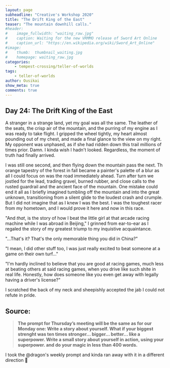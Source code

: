 ```yaml
---
layout: page
subheadline: "Creative's Workshop 2020"
title: "The Drift King of the East"
teaser: "The mountain downhill calls."
#header:
#    image_fullwidth: "waiting_raw.jpg"
#    caption: Waiting for the new VRMMO release of Sword Art Online
#    caption_url: "https://en.wikipedia.org/wiki/Sword_Art_Online"
#image:
#    thumb:  thumbnail_waiting.jpg
#    homepage: waiting_raw.jpg
categories:
    - tempest-crossing/teller-of-worlds
tags:
    - teller-of-worlds
author: Ousikai
show_meta: true
comments: true
---
```

## Day 24: The Drift King of the East

A stranger in a strange land, yet my goal was all the same. The leather of the seats, the crisp air of the mountain, and the purring of my engine as I was ready to take flight. I gripped the wheel tightly, my heart almost pounding out of my chest, and made a final glance to the view on my right. My opponent was unphased, as if she had ridden down this trail millions of times prior. Damn. I kinda wish I hadn't looked. Regardless, the moment of truth had finally arrived. 

I was still one second, and then flying down the mountain pass the next. Th orange tapestry of the forest in fall became a painter's palette of a blur as all I could focus on was the road immediately ahead. Turn after turn we jostled for the lead, trading gravel, burned rubber, and close calls to the rusted guardrail and the ancient face of the mountain. One mistake could end it all as I briefly imagined tumbling off the mountain and into the great unknown, transitioning from a silent glide to the loudest crash and crumple. But I did not imagine that as I knew I was the best. I was the toughest racer from my hometown, and I would prove it here and now in this race. 

"And *that*, is the story of how I beat the little girl at that arcade racing machine while I was abroad in Beijing," I grinned from ear-to-ear as I regaled the story of my greatest triump to my inquistive acquaintance. 

"...That's it? That's the only memorable thing you did in China?"

"I mean, I did other stuff too, I was just really excited to beat someone at a game on their own turf..."

"I'm hardly inclined to believe that you are good at racing games, much less at beating others at said racing games, when you drive like such shite in real life. Honestly, how does someone like you even get away with legally having a driver's license?"

I scratched the back of my neck and sheepishly accepted the jab I could not refute in pride.

Source: 
---

> **The prompt for Thursday’s meeting will be the same as for our Monday one: Write a story about yourself. What if your biggest strenght was ten times stronger… bigger… better… like a superpower. Write a small story about yourself in action, using your superpower. and do your magic in less than 400 words.**

I took the @dragon's weekly prompt and kinda ran away with it in a different direction :rofl: